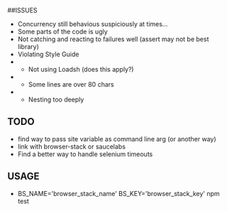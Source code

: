 ##ISSUES

* Concurrency still behavious suspiciously at times...
* Some parts of the code is ugly
* Not catching and reacting to failures well (assert may not be best library)
* Violating Style Guide
* - Not using Loadsh (does this apply?)
* - Some lines are over 80 chars
* - Nesting too deeply

## TODO

* find way to pass site variable as command line arg (or another way)
* link with browser-stack or saucelabs
* Find a better way to handle selenium timeouts

## USAGE

* BS_NAME='browser_stack_name' BS_KEY='browser_stack_key' npm test

